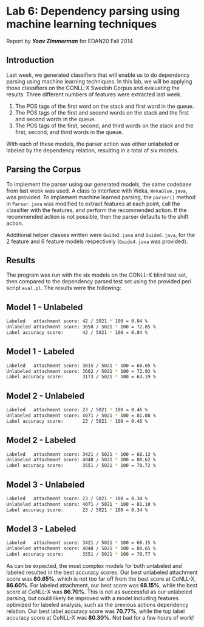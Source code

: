 Lab 6: Dependency parsing using machine learning techniques 
======================
Report by ***Yoav Zimmerman*** for EDAN20 Fall 2014

Introduction
-------------

Last week, we generated classifiers that will enable us to do dependency parsing using machine learning techniques. In this lab, we will be applying those classifiers on the CONLL-X Swedish Corpus and evaluating the results. Three different numbers of features were extracted last week.

1. The POS tags of the first word on the stack and first word in the queue.
2. The POS tags of the first and second words on the stack and the first and second words in the queue.
3. The POS tags of the first, second, and third words on the stack and the first, second, and third words in the queue.

With each of these models, the parser action was either unlabeled or labeled by the dependency relation, resulting in a total of six models.

Parsing the Corpus
------------------

To implement the parser using our generated models, the same codebase from last week was used. A class to interface with Weka, `WekaGlue.java`, was provided. To implement machine learned parsing, the `parser()` method in `Parser.java` was modified to extract features at each point, call the classifier with the features, and perform the recommended action. If the recommended action is not possible, then the parser defaults to the shift action.

Additional helper classes written were `Guide2.java` and `Guide6.java`, for the 2 feature and 6 feature models respectively (`Guide4.java` was provided).

Results
-------

The program was run with the six models on the CONLL-X blind test set, then compared to the dependency parsed test set using the provided perl script `eval.pl`. The results were the following:

## Model 1 - Unlabeled
```bash
Labeled   attachment score: 42 / 5021 * 100 = 0.84 %
Unlabeled attachment score: 3658 / 5021 * 100 = 72.85 %
Label accuracy score:       42 / 5021 * 100 = 0.84 %
```

## Model 1 - Labeled
```bash
Labeled   attachment score: 3015 / 5021 * 100 = 60.05 %
Unlabeled attachment score: 3662 / 5021 * 100 = 72.93 %
Label accuracy score:       3173 / 5021 * 100 = 63.19 %
```

## Model 2 - Unlabeled
```bash
Labeled   attachment score: 23 / 5021 * 100 = 0.46 %
Unlabeled attachment score: 4071 / 5021 * 100 = 81.08 %
Label accuracy score:       23 / 5021 * 100 = 0.46 %
```

## Model 2 - Labeled
```bash
Labeled   attachment score: 3421 / 5021 * 100 = 68.13 %
Unlabeled attachment score: 4048 / 5021 * 100 = 80.62 %
Label accuracy score:       3551 / 5021 * 100 = 70.72 %
```

## Model 3 - Unlabeled
```bash
Labeled   attachment score: 23 / 5021 * 100 = 0.34 %
Unlabeled attachment score: 4071 / 5021 * 100 = 81.10 %
Label accuracy score:       23 / 5021 * 100 = 0.34 %
```

## Model 3 - Labeled
```bash
Labeled   attachment score: 3421 / 5021 * 100 = 68.15 %
Unlabeled attachment score: 4048 / 5021 * 100 = 80.65 %
Label accuracy score:       3551 / 5021 * 100 = 70.77 %
```

As can be expected, the most complex models for both unlabeled and labeled resulted in the best accuracy scores. Our best unlabeled attachment score was **80.65%**, which is not too far off from the best score at CoNLL-X, **86.60%**. For labeled attachment, our best score was **68.15%**, while the best score at CoNLL-X was **86.70%**. This is not as successful as our unlabeled parsing, but could likely be improved with a model including features optimized for labeled analysis, such as the previous actions dependency relation. Our best label accuracy score was **70.77%**, while the top label accuracy score at CoNLL-X was **80.30%**. Not bad for a few hours of work!
